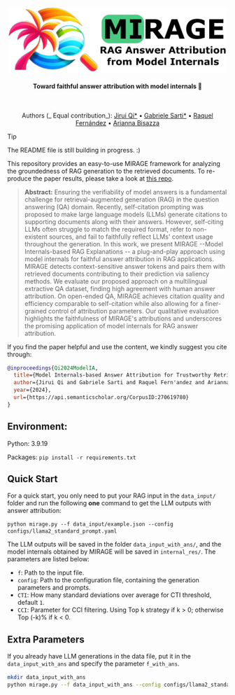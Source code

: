 <div align="center">
  <img src="mirage_logo.png" width="500"/>
  <h4> Toward faithful answer attribution with model internals 🌴 </h4>
</div>
<br/>
<div align="center">
  
Authors (_ Equal contribution_): [Jirui Qi*](https://betswish.github.io/) • [Gabriele Sarti*](https://gsarti.com/) • [Raquel Fernández](https://staff.fnwi.uva.nl/r.fernandezrovira/) • [Arianna Bisazza](https://www.cs.rug.nl/~bisazza/)  
</div>


> [!TIP]
> The README file is still building in progress. :)
> 
> This repository provides an easy-to-use MIRAGE framework for analyzing the groundedness of RAG generation to the retrieved documents. To re-produce the paper results, please take a look at [this repo](github).


> **Abstract:** Ensuring the verifiability of model answers is a fundamental challenge for retrieval-augmented generation (RAG) in the question answering (QA) domain. Recently, self-citation prompting was proposed to make large language models (LLMs) generate citations to supporting documents along with their answers. However, self-citing LLMs often struggle to match the required format, refer to non-existent sources, and fail to faithfully reflect LLMs' context usage throughout the generation. In this work, we present MIRAGE --Model Internals-based RAG Explanations -- a plug-and-play approach using model internals for faithful answer attribution in RAG applications. MIRAGE detects context-sensitive answer tokens and pairs them with retrieved documents contributing to their prediction via saliency methods. We evaluate our proposed approach on a multilingual extractive QA dataset, finding high agreement with human answer attribution. On open-ended QA, MIRAGE achieves citation quality and efficiency comparable to self-citation while also allowing for a finer-grained control of attribution parameters. Our qualitative evaluation highlights the faithfulness of MIRAGE's attributions and underscores the promising application of model internals for RAG answer attribution.

If you find the paper helpful and use the content, we kindly suggest you cite through:
```bibtex
@inproceedings{Qi2024ModelIA,
  title={Model Internals-based Answer Attribution for Trustworthy Retrieval-Augmented Generation},
  author={Jirui Qi and Gabriele Sarti and Raquel Fern'andez and Arianna Bisazza},
  year={2024},
  url={https://api.semanticscholar.org/CorpusID:270619780}
}
```


## Environment: 
Python: 3.9.19

Packages: `pip install -r requirements.txt`

## Quick Start
For a quick start, you only need to put your RAG input in the `data_input/` folder and run the following **one** command to get the LLM outputs with answer attribution:

```
python mirage.py --f data_input/example.json --config configs/llama2_standard_prompt.yaml
```

The LLM outputs will be saved in the folder `data_input_with_ans/`, and the model internals obtained by MIRAGE will be saved in `internal_res/`.
The parameters are listed below:
- `f`: Path to the input file.
- `config`: Path to the configuration file, containing the generation parameters and prompts.
- `CTI`: How many standard deviations over average for CTI threshold, default `1`.
- `CCI`: Parameter for CCI filtering. Using Top k strategy if k > 0; otherwise Top (-k)% if k < 0.

## Extra Parameters
If you already have LLM generations in the data file, put it in the `data_input_with_ans` and specify the parameter `f_with_ans`.

```bash
mkdir data_input_with_ans
python mirage.py --f data_input_with_ans --config configs/llama2_standard_prompt.yaml --f_with_ans
```


  


